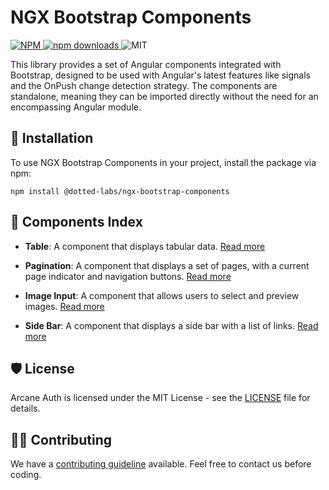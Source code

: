 # NGX Bootstrap Components

<p >
  <a href="https://www.npmjs.com/package/@dotted-labs/ngx-bootstrap-components">
    <img src="https://img.shields.io/npm/v/@dotted-labs/ngx-bootstrap-components" alt="NPM">
  </a>
  <a href="https://www.npmjs.com/package/@dotted-labs/ngx-bootstrap-components">
    <img src="https://img.shields.io/npm/dm/@dotted-labs/ngx-bootstrap-components" alt="npm downloads">
  </a>
  <img src="https://img.shields.io/github/license/dotted-labs/ngx-bootstrap-components" alt="MIT">
</p>

This library provides a set of Angular components integrated with Bootstrap, designed to be used with Angular's latest features like signals and the OnPush change detection strategy. The components are standalone, meaning they can be imported directly without the need for an encompassing Angular module.

## 🚀 Installation

To use NGX Bootstrap Components in your project, install the package via npm:

```
npm install @dotted-labs/ngx-bootstrap-components
```

## 📖 Components Index

- **Table**: A component that displays tabular data. [Read more](./projects/ngx-bootstrap-components/table/README.md)

- **Pagination**: A component that displays a set of pages, with a current page indicator and navigation buttons. [Read more](./projects/ngx-bootstrap-components/pagination/README.md)

- **Image Input**: A component that allows users to select and preview images. [Read more](./projects/ngx-bootstrap-components/img-input/README.md)

- **Side Bar**: A component that displays a side bar with a list of links. [Read more](./projects/ngx-bootstrap-components/side-bar/README.md)

## 🛡️ License

Arcane Auth is licensed under the MIT License - see the [LICENSE](./LICENSE) file for details.

## 🧑‍💻 Contributing

We have a [contributing guideline](./CONTRIBUTING.md) available. Feel free to contact us before coding.
